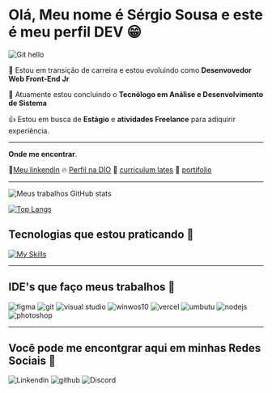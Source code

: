 # Olá, Meu nome é Sérgio Sousa e este é meu perfil DEV 😁

![Git hello](https://raw.githubusercontent.com/gist/JayaRaghavendra/5289d3687bf8bcd6d806b3655e11c7f4/raw/abf4b7228cadc93427e398a7f4d8fb031988c90d/Hello%20World.gif)

:pill: Estou em transição de carreira e estou evoluindo como **Desenvovedor Web Front-End Jr**

:muscle: Atuamente estou concluindo o **Tecnólogo em Análise e Desenvolvimento de Sistema**

:+1: Estou em busca de **Estágio** e **atividades Freelance** para adiquirir experiência.

-----------------
**Onde me encontrar**.

:book:[Meu linkendin](https://www.linkedin.com/in/sergiosousa-tec/)
:fire: [Perfil na DIO](https://www.dio.me/users/sergioturgeo)
:dart: [curriculum lates](http://lattes.cnpq.br/6036378764243597)
:notebook_with_decorative_cover: [portifolio](https://portifolio-react-lovat.vercel.app/#projetos)

-----------------

![Meus trabalhos GitHub stats](https://github-readme-stats.vercel.app/api?username=sergiodevsousa&show_icons=true&theme=tokyonight)

[![Top Langs](https://github-readme-stats.vercel.app/api/top-langs/?username=sergiodevsousa)](https://github.com/anuraghazra/github-readme-stats)

## Tecnologias que estou praticando :newspaper:

[![My Skills](https://skillicons.dev/icons?i=py,js,css,html,bootstrap,azure,c#,nodejs,figma&theme=light)](https://skillicons.dev)

-----------------

## IDE's que faço meus trabalhos :newspaper:

![figma](https://ziadoua.github.io/m3-Markdown-Badges/badges/Figma/figma2.svg)
![git](https://ziadoua.github.io/m3-Markdown-Badges/badges/Git/git1.svg)
![visual studio](https://ziadoua.github.io/m3-Markdown-Badges/badges/VisualStudioCode/visualstudiocode1.svg)
![winwos10](https://ziadoua.github.io/m3-Markdown-Badges/badges/Windows10/windows103.svg)
![vercel](https://ziadoua.github.io/m3-Markdown-Badges/badges/Vercel/vercel2.svg)
![umbutu](https://ziadoua.github.io/m3-Markdown-Badges/badges/Ubuntu/ubuntu2.svg)
![nodejs](https://ziadoua.github.io/m3-Markdown-Badges/badges/NodeJS/nodejs2.svg)
![photoshop](https://ziadoua.github.io/m3-Markdown-Badges/badges/Photoshop/photoshop2.svg)

------------------------------------

## Você pode me encontgrar aqui em minhas Redes Sociais :newspaper:

![Linkendin](https://ziadoua.github.io/m3-Markdown-Badges/badges/LinkedIn/linkedin1.svg)
![github](https://ziadoua.github.io/m3-Markdown-Badges/badges/Github/github3.svg)
![Discord](https://ziadoua.github.io/m3-Markdown-Badges/badges/Discord/discord2.svg)